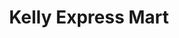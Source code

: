---
title: "Kelly Express Mart"
url: /jackson/kelly-express-mart-spring-arbor-road/
shop: Lebensmittel
---